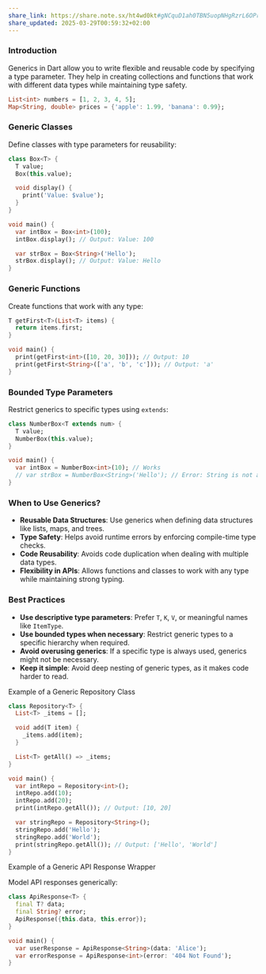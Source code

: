 ```yaml
---
share_link: https://share.note.sx/ht4wd0kt#gNCquD1ah0TBN5uopNHgRzrL6OPrp0cYupQxYs42jq8
share_updated: 2025-03-29T00:59:32+02:00
---
```


### Introduction

Generics in Dart allow you to write flexible and reusable code by specifying a type parameter. They help in creating collections and functions that work with different data types while maintaining type safety.

```dart
List<int> numbers = [1, 2, 3, 4, 5];
Map<String, double> prices = {'apple': 1.99, 'banana': 0.99};
```

### Generic Classes

Define classes with type parameters for reusability:

```dart
class Box<T> {
  T value;
  Box(this.value);

  void display() {
    print('Value: $value');
  }
}

void main() {
  var intBox = Box<int>(100);
  intBox.display(); // Output: Value: 100

  var strBox = Box<String>('Hello');
  strBox.display(); // Output: Value: Hello
}
```

### Generic Functions

Create functions that work with any type:

```dart
T getFirst<T>(List<T> items) {
  return items.first;
}

void main() {
  print(getFirst<int>([10, 20, 30])); // Output: 10
  print(getFirst<String>(['a', 'b', 'c'])); // Output: 'a'
}
```

### Bounded Type Parameters

Restrict generics to specific types using `extends`:

```dart
class NumberBox<T extends num> {
  T value;
  NumberBox(this.value);
}

void main() {
  var intBox = NumberBox<int>(10); // Works
  // var strBox = NumberBox<String>('Hello'); // Error: String is not a subtype of num
}
```

### When to Use Generics?

- **Reusable Data Structures**: Use generics when defining data structures like lists, maps, and trees.
- **Type Safety**: Helps avoid runtime errors by enforcing compile-time type checks.
- **Code Reusability**: Avoids code duplication when dealing with multiple data types.
- **Flexibility in APIs**: Allows functions and classes to work with any type while maintaining strong typing.

### Best Practices

- **Use descriptive type parameters**: Prefer `T`, `K`, `V`, or meaningful names like `ItemType`.
- **Use bounded types when necessary**: Restrict generic types to a specific hierarchy when required.
- **Avoid overusing generics**: If a specific type is always used, generics might not be necessary.
- **Keep it simple**: Avoid deep nesting of generic types, as it makes code harder to read.

 
Example of a Generic Repository Class

```dart
class Repository<T> {
  List<T> _items = [];

  void add(T item) {
    _items.add(item);
  }

  List<T> getAll() => _items;
}

void main() {
  var intRepo = Repository<int>();
  intRepo.add(10);
  intRepo.add(20);
  print(intRepo.getAll()); // Output: [10, 20]

  var stringRepo = Repository<String>();
  stringRepo.add('Hello');
  stringRepo.add('World');
  print(stringRepo.getAll()); // Output: ['Hello', 'World']
}

```


Example of a Generic API Response Wrapper

Model API responses generically:

```dart
class ApiResponse<T> {
  final T? data;
  final String? error;
  ApiResponse({this.data, this.error});
}

void main() {
  var userResponse = ApiResponse<String>(data: 'Alice');
  var errorResponse = ApiResponse<int>(error: '404 Not Found');
}
```


